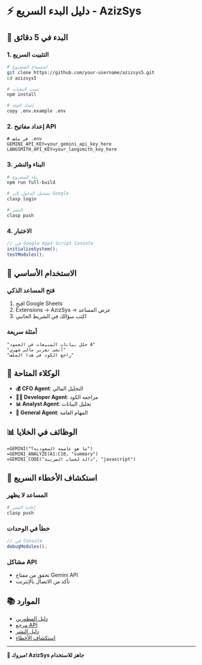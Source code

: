 # ⚡ دليل البدء السريع - AzizSys

## 🚀 البدء في 5 دقائق

### 1. التثبيت السريع
```bash
# استنساخ المشروع
git clone https://github.com/your-username/azizsys5.git
cd azizsys5

# تثبيت التبعيات
npm install

# إعداد البيئة
copy .env.example .env
```

### 2. إعداد مفاتيح API
```env
# في ملف .env
GEMINI_API_KEY=your_gemini_api_key_here
LANGSMITH_API_KEY=your_langsmith_key_here
```

### 3. البناء والنشر
```bash
# بناء المشروع
npm run full-build

# تسجيل الدخول إلى Google
clasp login

# النشر
clasp push
```

### 4. الاختبار
```javascript
// في Google Apps Script Console
initializeSystem();
testModules();
```

## 🎯 الاستخدام الأساسي

### فتح المساعد الذكي
1. افتح Google Sheets
2. Extensions → AzizSys → عرض المساعد
3. اكتب سؤالك في الشريط الجانبي

### أمثلة سريعة
```
"حلل بيانات المبيعات في العمود A"
"أنشئ تقرير مالي شهري"
"راجع الكود في هذا الملف"
```

## 🤖 الوكلاء المتاحة

- **💰 CFO Agent**: التحليل المالي
- **👨‍💻 Developer Agent**: مراجعة الكود
- **📊 Analyst Agent**: تحليل البيانات
- **🤵 General Agent**: المهام العامة

## 📊 الوظائف في الخلايا

```excel
=GEMINI("ما هو عاصمة السعودية؟")
=GEMINI_ANALYZE(A1:C10, "summary")
=GEMINI_CODE("دالة لحساب الضريبة", "javascript")
```

## 🔧 استكشاف الأخطاء السريع

### المساعد لا يظهر
```bash
# إعادة النشر
clasp push
```

### خطأ في الوحدات
```javascript
// في Console
debugModules();
```

### مشاكل API
- تحقق من مفتاح Gemini API
- تأكد من الاتصال بالإنترنت

## 📚 الموارد

- [دليل المطورين](./DEVELOPER_GUIDE.md)
- [مرجع API](./API_REFERENCE.md)
- [دليل النشر](./DEPLOYMENT_GUIDE.md)
- [استكشاف الأخطاء](./TROUBLESHOOTING.md)

---

**🎉 مبروك! AzizSys جاهز للاستخدام**